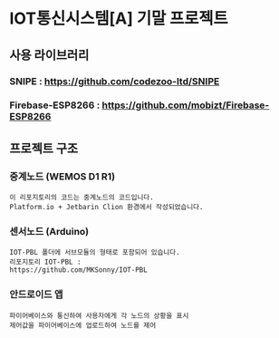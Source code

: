 # IOT통신시스템[A] 기말 프로젝트

## 사용 라이브러리
### SNIPE : https://github.com/codezoo-ltd/SNIPE
### Firebase-ESP8266 : https://github.com/mobizt/Firebase-ESP8266

## 프로젝트 구조
### 중계노드 (WEMOS D1 R1) 
    이 리포지토리의 코드는 중계노드의 코드입니다.
    Platform.io + Jetbarin Clion 환경에서 작성되었습니다.
### 센서노드 (Arduino) 
    IOT-PBL 폴더에 서브모듈의 형태로 포함되어 있습니다.
    리포지토리 IOT-PBL :
    https://github.com/MKSonny/IOT-PBL
### 안드로이드 앱
    파이어베이스와 통신하여 사용자에게 각 노드의 상황을 표시
    제어값을 파이어베이스에 업로드하여 노드를 제어